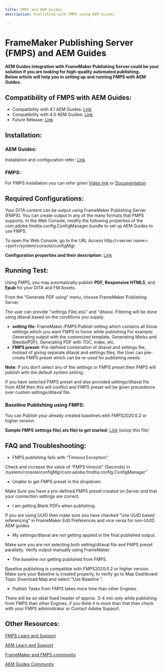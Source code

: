 ```yaml
---
title: FMPS and AEM Guides 
description: Publishing with FMPS using AEM Guides

---
```


# FrameMaker Publishing Server (FMPS) and AEM Guides

**AEM Guides integration with FrameMaker Publishing Server could be your solution if you are looking for high-quality automated publishing.  
Below article will help you in setting up and running FMPS with AEM Guides.**

## Compatibility of FMPS with AEM Guides:

-   Compatibility with 4.1 AEM Guides: [Link](https://experienceleague.adobe.com/docs/experience-manager-guides-learn/tutorials/release-info/release-notes/on-prem-release-notes/release-notes-4.1.html?lang=en/#compatibility-matrix)
-   Compatibility with 4.0 AEM Guides: [Link](https://helpx.adobe.com/xml-documentation-for-experience-manager/release-note/release-notes-xml-documentation-solution-4-0.html/#Compatibility%20matrix)
-   Future Release: [Link](https://experienceleague.adobe.com/docs/experience-manager-guides-learn/tutorials/release-info/latest-release-info.html?lang=en)

## Installation:

### AEM Guides:

Installation and configuration refer: [Link](https://helpx.adobe.com/content/dam/help/en/xml-documentation-solution/4-1-2/Adobe-Experience-Manager-Guides_Installation-Configuration-Guide_EN.pdf)

### FMPS:

For FMPS installation you can refer given [Video link](https://www.youtube.com/watch?v=2deelyM5VA8&t) or [Documentation](https://help.adobe.com/en_US/framemaker/server/index.html#t=fmps-user-guide%2Finstall_config_fmps.html%23install_config_fmps&rhtocid=_2)

## Required Configurations:

Your DITA content can be output using FrameMaker Publishing Server (FMPS). You can create output in any of the many formats that FMPS supports. In the Web Console, modify the following properties of the com.adobe.fmdita.config.ConfigManager bundle to set up AEM Guides to use FMPS.

To open the Web Console, go to the URL Access http://\<server name\>:\<port\>/system/console/configMgr.

**Configuration properties and their description:** [Link](https://helpx.adobe.com/content/dam/help/en/xml-documentation-solution/4-1-2/Adobe-Experience-Manager-Guides_Installation-Configuration-Guide_EN.pdf#page=89)

## Running Test:

Using FMPS, you may automatically publish **PDF, Responsive HTML5**, and **Epub** for your DITA and FM Assets.

From the "Generate PDF using" menu, choose FrameMaker Publishing Server.

The user can provide "settings File(.sts)" and "ditaval. Filtering will be done using ditaval based on the conditions you supply.

-   **setting file**: FrameMaker /FMPS Publish setting which contains all those settings which you want FMPS to honor while publishing For example: Generating output with the customized template, Generating Marks and Bleeds(PDF), Generating PDF with TOC, index, etc.
-   **FMPS preset:** Pre-defined combination of ditaval and settings file, Instead of giving separate ditaval and settings files, the User can pre-create FMPS preset which can be re-used for publishing needs.

**Note:** If you don’t select any of the settings or FMPS preset then FMPS will publish with the default system setting.

If you have selected FMPS preset and also provided settings/ditaval file from AEM then this will conflict and FMPS preset will be given precedence over custom settings/ditaval file.

### Baseline Publishing using FMPS:

You can Publish your already created baselines with FMPS2020.0.2 or higher version.

**Sample FMPS settings file(.sts file) to get started:** [Link](https://acrobat.adobe.com/link/track?uri=urn:aaid:scds:US:ef750752-7a7e-4e51-923e-6b7d9861ed54) (unzip this file)

## FAQ and Troubleshooting:

-   FMPS publishing fails with “Timeout Exception”.

Check and increase the value of “FMPS timeout” (Seconds) in /system/console/configMgr/com.adobe.fmdita.config.ConfigManager”

-   Unable to get FMPS preset in the dropdown.

Make Sure you have a pre-defined FMPS preset created on Server and that your connection settings are correct.

-   I am getting Blank PDFs when publishing.

If you are using UUID then make sure you have checked “Use UUID based referencing” in FrameMaker Edit Preferences and vice versa for non-UUID AEM guides.

-   My settings/ditaval are not getting applied in the final published output.

Make sure you are not selecting both setting/ditaval file and FMPS preset parallelly. Verify output manually using FrameMaker.

-   The baseline not getting published from FMPS.

Baseline publishing is compatible with FMPS2020.0.2 or higher version.  
Make sure your Baseline is created properly, to verify go to Map Dashboard Topic Download Map and select “Use Baseline “.

-   Publish Tasks from FMPS takes more time than other Engines.

There will be an ideal fixed header of approx. 3-4 min only while publishing from FMPS than other Engines, if you think it is more than that then check with your FMPS administrator or Contact Adobe Support.

## Other Resources:

[FMPS Learn and Support](https://helpx.adobe.com/support/framemaker-publishing-server.html)

[AEM Learn and Support](https://helpx.adobe.com/in/support/xml-documentation-for-experience-manager.html)

[FrameMaker and FMPS community](https://community.adobe.com/t5/framemaker/ct-p/ct-framemaker?page=1&sort=latest_replies&lang=all&tabid=all)

[AEM Guides Community](https://experienceleaguecommunities.adobe.com/t5/experience-manager-guides/ct-p/aem-xml-documentation)
